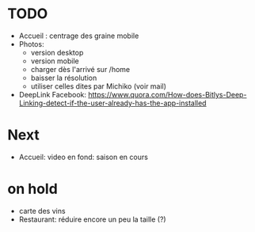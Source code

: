# TODO
- Accueil : centrage des graine mobile
- Photos:
    - version desktop
    - version mobile
    - charger dès l'arrivé sur /home
    - baisser la résolution
    - utiliser celles dites par Michiko (voir mail)
- DeepLink Facebook: https://www.quora.com/How-does-Bitlys-Deep-Linking-detect-if-the-user-already-has-the-app-installed

# Next
- Accueil: video en fond: saison en cours
  
# on hold
- carte des vins
- Restaurant: réduire encore un peu la taille (?)
